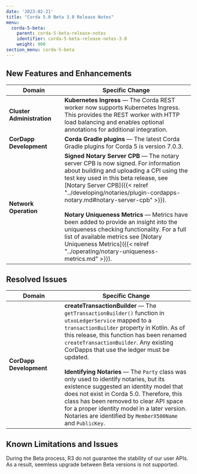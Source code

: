 ```yaml
---
date: '2023-02-21'
title: "Corda 5.0 Beta 3.0 Release Notes"
menu:
  corda-5-beta:
    parent: corda-5-beta-release-notes
    identifier: corda-5-beta-release-notes-3.0
    weight: 900
section_menu: corda-5-beta
--- 
```


## New Features and Enhancements


<style>
table th:first-of-type {
    width: 30%;
}
table th:nth-of-type(2) {
    width: 70%;
}
</style>

| Domain                     | Specific Change                                                                                                                                             |
| -------------------------- | ----------------------------------------------------------------------------------------------------------------------------------------------------------- |
| **Cluster Administration** | **Kubernetes Ingress** — The Corda REST worker now supports Kubernetes Ingress. This provides the REST worker with HTTP load balancing and enables optional annotations for additional integration. |
| **CorDapp Development**    |  **Corda Gradle plugins** — The latest Corda Gradle plugins for Corda 5 is version 7.0.3.                                                                                                                                          |
| **Network Operation**      | **Signed Notary Server CPB** — The notary server CPB is now signed. For information about building and uploading a CPI using the test key used in this beta release, see [Notary Server CPB]({{< relref "../developing/notaries/plugin-cordapps-notary.md#notary-server-cpb" >}}). <br><br> **Notary Uniqueness Metrics** —  Metrics have been added to provide an insight into the uniqueness checking functionality. For a full list of available metrics see [Notary Uniqueness Metrics]({{< relref "../operating/notary-uniqueness-metrics.md" >}}).                                                                                                                                      |

## Resolved Issues

| Domain                  | Specific Change |
| ----------------------- | --------------- |
| **CorDapp Development** |      **createTransactionBuilder** — The `getTransactionBuilder()` function in `utxoLedgerService` mapped to a `transactionBuilder` property in Kotlin. As of this release, this function has been renamed `createTransactionBuilder`. Any existing CorDapps that use the ledger must be updated. <br><br>**Identifying Notaries** — The `Party` class was only used to identify notaries, but its existence suggested an identity model that does not exist in Corda 5.0. Therefore, this class has been removed to clear API space for a proper identity model in a later version. Notaries are identified by `MemberX500Name` and `PublicKey`.                         |

## Known Limitations and Issues

During the Beta process, R3 do not guarantee the stability of our user APIs. As a result, seemless upgrade between Beta versions is not supported.
